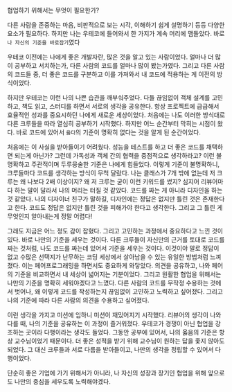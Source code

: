 협업하기 위해서는 무엇이 필요한가?

다른 사람을 존중하는 마음, 비판적으로 보는 시각, 이해하기 쉽게 설명하기 등등 다양한 요소가 필요하다. 하지만 나는 우테코에 들어와서 한 가지가 계속 머리에 맴돌았다. 바로 `나 자신의 기준을 바로잡기`였다

우테코 이전에는 나에게 좋은 개발자란, 많은 것을 알고 있는 사람이었다. 얼마나 더 많이 공부하고 서치하는가, 다른 사람의 코드를 얼마나 많이 봤는가였다. 그리고 다른 사람의 코드들 중, 더 좋은 코드를 구분하고 이를 가져와서 내 코드에 적용하는 게 이전의 방식이었다.

하지만 우테코는 이런 나의 나쁜 습관을 깨부숴주었다. 다들 끊임없이 객체 설계를 고민하고, 책도 읽고, 스터디를 하면서 서로의 생각을 공유한다. 항상 프로젝트에 급급해서 효율적인 성과를 중요시하던 나에게 새로운 세상이었다. 처음에는 나도 이러한 방식대로 다른 크루들을 따라 열심히 공부하기 시작했다. 하지만 어느 순간부터 막히는 시점이 왔다. 바로 코드에 있어서 `옳다`의 기준이 명확히 없다는 것을 알게 된 순간이었다.

처음에는 이 사실을 받아들이기 어려웠다. 성능을 테스트를 하고 더 좋은 코드를 채택하면 되는게 아닌가? 그런데 가독성과 객체 간의 협력을 중점적으로 생각하라고? 이런 불명확하고 주관적이며 두루뭉술한 기준은 나에게 힘들었다. 이렇게 기준이 불명확하니, 크루들마다 코드를 생각하는 방식이 무척 달랐다. 나는 클래스가 7개 밖에 없는데 저 크루는 왜 나보다 2배 이상이지? 왜 저 크루는 굳이 이런 키워드를 썼지? 심지어 리뷰어마다 하는 말이 달라서 나의 머리는 터질 것 같았다.
코드를 짜는 게 아니라 디자인을 하는 것 같았다. 나의 디자이너 친구가 말하길, 디자인에는 정답은 없지만 틀린 것은 존재한다고 한다. 코드도 정답은 없지만 틀린 것을 피해가야 한다고 생각한다. 그리고 그 틀린 게 무엇인지 알아내는게 정말 어렵다!

그래도 지금은 어느 정도 감이 잡혔다.
그리고 고민하는 과정에서 중요하다고 느낀 것이 있다. 바로 나만의 기준을 세우는 것이다. 다른 크루들이 자신만의 근거를 토대로 코드를 짜는 것처럼, 나도 코드를 짜는데 있어서 기준을 세우는 것이다. 이것이야 말로 정답이 없고 수많은 선택지가 난무하는 코딩 세상에서 살아남을 수 있는 유일한 방법처럼 느껴졌다. 이는 페어프로그래밍을 하면서도 중요하게 와닿았다. 의견을 공유하고, 나와 페어의 기준을 비교하면서 내 세상이 넓어지는 기분이었다. 그리고 원활한 협업을 위해서는 나만의 기준을 명확히 세워야겠다고 느꼈다. 다른 사람의 코드를 무작정 수용하는 것에서 벗어나, 왜 이렇게 코드를 작성하는지 끊임없이 고민하고 노력하고 싶어졌다. 그리고 나의 기준에 따라 다른 사람의 의견을 수용하고 싶어졌다.

이런 생각을 가지고 미션에 임하니 미션이 재밌어지기 시작했다. 리뷰어의 생각이 나와 다를 때, 나의 기준을 공유하는 이 과정이 즐거워졌다. 우테코가 경쟁이 아닌 협업을 강조하는 곳이라 다행이라는 생각도 들었다. 그동안 공부에 있어서, 나의 옳음의 기준은 항상 교수님이었기 때문이다. 더 좋은 성적을 받기 위해 교수님이 원하는 답을 좇지 않아도 되었다.
그 대신 크루들과 서로 다름을 받아들이고, 나만의 생각을 정립할 수 있어서 다행이었다.

단순히 좋은 기업에 가기 위해서가 아니라, 나 자신의 성장과 장기인 협업을 위해 앞으로도 나만의 중심을 세우도록 노력해야겠다.

